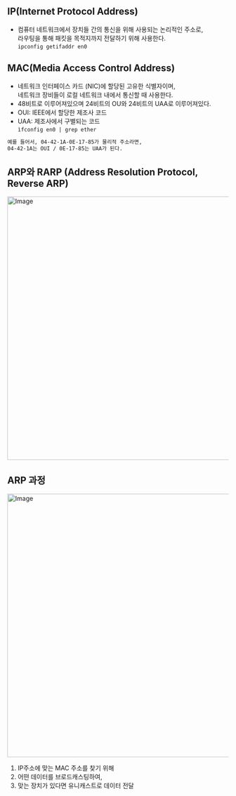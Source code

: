 ## IP(Internet Protocol Address)
- 컴퓨터 네트워크에서 장치들 간의 통신을 위해 사용되는 논리적인 주소로, <br> 라우팅을 통해 패킷을 목적지까지 전달하기 위해 사용한다. <br>
`ipconfig getifaddr en0`<br>
## MAC(Media Access Control Address)
- 네트워크 인터페이스 카드 (NIC)에 할당된 고유한 식별자이며, <br> 네트워크 장비들이 로컬 네트워크 내에서 통신할 때 사용한다.
- 48비트로 이루어져있으며 24비트의 OU와 24비트의 UAA로 이루어져있다.
- OUI: IEEE에서 할당한 제조사 코드
- UAA: 제조사에서 구별되는 코드 <br>
`ìfconfig en0 | grep ether`<br>
```txt
예를 들어서, 04-42-1A-0E-17-85가 물리적 주소라면,
04-42-1A는 OUI / 0E-17-85는 UAA가 된다.
```

## ARP와 RARP (Address Resolution Protocol, Reverse ARP)
<img width="600" alt="Image" src="https://github.com/user-attachments/assets/8bffbdb8-d043-4a86-8dc9-225ec9d00877" /><br>

## ARP 과정
<img width="600" alt="Image" src="https://github.com/user-attachments/assets/21dece72-d6ab-47b8-8099-0b7a61fccd2a" /><br>
1. IP주소에 맞는 MAC 주소를 찾기 위해
2. 어떤 데이터를 브로드캐스팅하여,
3. 맞는 장치가 있다면 유니캐스트로 데이터 전달
